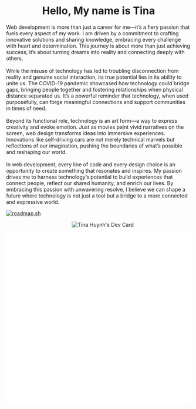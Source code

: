 <h1 align="center">Hello, My name is Tina</h1>

<div align="right">
  <p align="left">Web development is more than just a career for me—it’s a fiery passion that fuels every aspect of my work. I am driven by a commitment to crafting innovative solutions and sharing knowledge, embracing every challenge with heart and determination. This journey is about more than just achieving success; it’s about turning dreams into reality and connecting deeply with others.
    <br><br>
   While the misuse of technology has led to troubling disconnection from reality and genuine social interaction, its true potential lies in its ability to unite us. The COVID-19 pandemic showcased how technology could bridge gaps, bringing people together and fostering relationships when physical distance separated us. It’s a powerful reminder that technology, when used purposefully, can forge meaningful connections and support communities in times of need.
    <br><br>
   Beyond its functional role, technology is an art form—a way to express creativity and evoke emotion. Just as movies paint vivid narratives on the screen, web design transforms ideas into immersive experiences. Innovations like self-driving cars are not merely technical marvels but reflections of our imagination, pushing the boundaries of what’s possible and reshaping our world.
  <br><br>
In web development, every line of code and every design choice is an opportunity to create something that resonates and inspires. My passion drives me to harness technology’s potential to build experiences that connect people, reflect our shared humanity, and enrich our lives. By embracing this passion with unwavering resolve, I believe we can shape a future where technology is not just a tool but a bridge to a more connected and expressive world.
  </p>
</div>


[![roadmap.sh](https://roadmap.sh/card/wide/66db87afc46f68d052af5905?variant=light&roadmaps=full-stack%2Cpython%2Creact%2Cjava)](https://roadmap.sh)
<br>

  <a href="https://app.daily.dev/tmchuynh"><img align="right" src="https://github.com/tmchuynh/tmchuynh/blob/master/devcard.svg" width="325" alt="Tina Huynh's Dev Card"/></a>
  
  <br>



 </div>
  
![Activity](/metrics.plugin.activity.svg)



